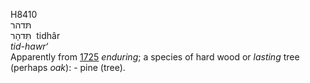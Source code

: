 <body>
  <p>H8410<br>  תּדהר  <br> תִּּדהָר  ‎  tidhâr  <br><i>tid-hawr‘ </i><br>Apparently from <a href="h1725.htm">1725</a>  <i>enduring</i>; a species of hard wood or <i>lasting</i> tree (perhaps <i>oak</i>): - pine (tree).<br></p>
 </body>